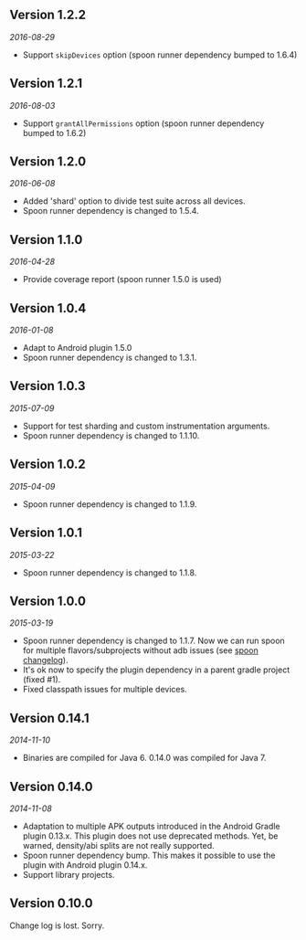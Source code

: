 Version 1.2.2
-------------
*2016-08-29*

- Support `skipDevices` option (spoon runner dependency bumped to 1.6.4)

Version 1.2.1
-------------
*2016-08-03*

- Support `grantAllPermissions` option (spoon runner dependency bumped to 1.6.2)

Version 1.2.0
-------------
*2016-06-08*

- Added 'shard' option to divide test suite across all devices.
- Spoon runner dependency is changed to 1.5.4.

Version 1.1.0
-------------
*2016-04-28*

- Provide coverage report (spoon runner 1.5.0 is used)

Version 1.0.4
-------------
*2016-01-08*

- Adapt to Android plugin 1.5.0
- Spoon runner dependency is changed to 1.3.1.

Version 1.0.3
-------------
*2015-07-09*

- Support for test sharding and custom instrumentation arguments.
- Spoon runner dependency is changed to 1.1.10.

Version 1.0.2
-------------
*2015-04-09*

- Spoon runner dependency is changed to 1.1.9.

Version 1.0.1
-------------
*2015-03-22*

- Spoon runner dependency is changed to 1.1.8.

Version 1.0.0
-------------
*2015-03-19*

- Spoon runner dependency is changed to 1.1.7.
  Now we can run spoon for multiple flavors/subprojects without adb issues
  (see [spoon changelog](https://github.com/square/spoon/blob/master/CHANGELOG.md)).
- It's ok now to specify the plugin dependency in a parent gradle project (fixed #1).
- Fixed classpath issues for multiple devices.

Version 0.14.1
--------------
*2014-11-10*

- Binaries are compiled for Java 6. 0.14.0 was compiled for Java 7.

Version 0.14.0
--------------
*2014-11-08*

- Adaptation to multiple APK outputs introduced in the Android Gradle plugin 0.13.x.
This plugin does not use deprecated methods. Yet, be warned, density/abi splits are not really supported.
- Spoon runner dependency bump. This makes it possible to use the plugin with Android plugin 0.14.x.
- Support library projects.


Version 0.10.0
--------------
Change log is lost. Sorry.
